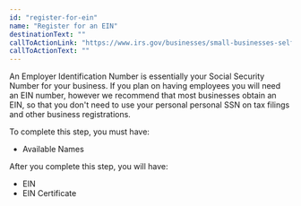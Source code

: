 ```yaml
---
id: "register-for-ein"
name: "Register for an EIN"
destinationText: ""
callToActionLink: "https://www.irs.gov/businesses/small-businesses-self-employed/apply-for-an-employer-identification-number-ein-online"
callToActionText: ""
---
```


An Employer Identification Number is essentially your Social Security Number for your business. If you plan on having employees you will need an EIN number, however we recommend that most businesses obtain an EIN, so that you don't need to use your personal personal SSN on tax filings and other business registrations.
        
To complete this step, you must have:
- Available Names

After you complete this step, you will have:
- EIN
- EIN Certificate
